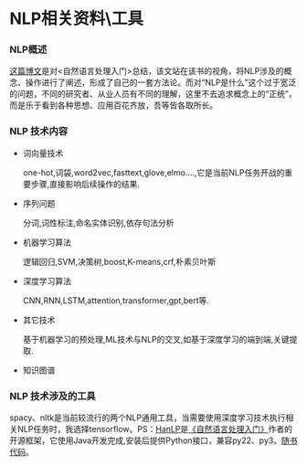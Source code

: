 # NLP相关资料\工具

### NLP概述

[这篇博文](https://github.com/hanxinle/nlp/blob/master/nlp_start.md)是对<自然语言处理入门>总结，该文站在该书的视角，将NLP涉及的概念、操作进行了阐述，形成了自己的一套方法论。而对“NLP是什么”这个过于宽泛的问题，不同的研究者、从业人员有不同的理解，这里不去追求概念上的“正统”，而是乐于看到各种思想、应用百花齐放，吾等皆各取所长。


### NLP 技术内容

* 词向量技术

    one-hot,词袋,word2vec,fasttext,glove,elmo....,它是当前NLP任务开战的重要步骤,直接影响后续操作的结果.

* 序列问题

    分词,词性标注,命名实体识别,依存句法分析

* 机器学习算法

    逻辑回归,SVM,决策树,boost,K-means,crf,朴素贝叶斯

* 深度学习算法

    CNN,RNN,LSTM,attention,transformer,gpt,bert等.

* 其它技术

    基于机器学习的预处理,ML技术与NLP的交叉,如基于深度学习的端到端,关键提取.

* 知识图谱



### NLP 技术涉及的工具

spacy、nltk是当前较流行的两个NLP通用工具，当需要使用深度学习技术执行相关NLP任务时，我选择tensorflow。PS：[HanLP](https://github.com/hankcs/HanLP)是[《自然语言处理入门》](http://nlp.hankcs.com/book.php)作者的开源框架，它使用Java开发完成,安装后提供Python接口，兼容py22、py3。[随书代码](https://github.com/hankcs/pyhanlp/tree/master/tests/book)。




  
